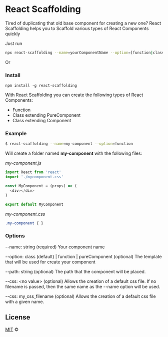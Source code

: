 # React Scaffolding
Tired of duplicating that old base component for creating a new one? React Scaffolding helps you to Scaffold various types of React Components quickly

Just run

```bash
npx react-scaffolding --name=yourComponentName --option=[function|class|pure]
```

Or

### Install
```
npm install -g react-scaffolding
```

With React Scaffolding you can create the following types of React Components:

- Function
- Class extending PureComponent
- Class extending Component

### Example
```bash
$ react-scaffolding --name=my-component --option=function
```

Will create a folder named **my-component** with the following files:

*my-component.js*
```javascript
import React from 'react'
import './mycomponent.css'

const MyComponent = (props) => (
  <div></div>
)

export default MyComponent
```

*my-component.css*

```css
.my-component { }
```

### Options

--name: string (required)
Your component name

--option: class (default) | function | pureComponent (optional)
The template that will be used for create your component

--path: string (optional)
The path that the component will be placed.

--css: \<no value\> (optional)
Allows the creation of a default css file. If no filename is passed,
then the same name as the --name option will be used.

--css: my_css_filename (optional)
Allows the creation of a default css file with a given name.

## License
[MIT](http://opensource.org/licenses/MIT) ©
